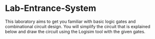 # Lab-Entrance-System
This laboratory aims to get you familiar with basic logic gates and combinational circuit design. You will
simplify the circuit that is explained below and draw the circuit using the Logisim tool with the given
gates.
